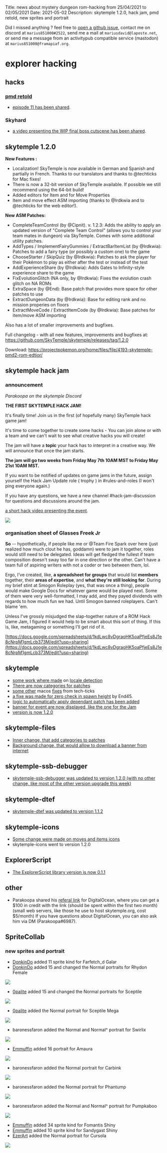 Title: news about mystery dungeon rom-hacking from 25/04/2021 to 02/05/2021
Date: 2021-05-02
Description: skytemple 1.2.0, hack jam, pmd retold, new sprites and portrait

Did I missed anything ? feel free to [open a github issue](https://github.com/marius851000/pmd_hack_weekly/issues), contact me on discord at ``marius851000#2522``, send me a mail at ``mariusdavid@laposte.net``, or send me a message from an activitypub compatible service (mastodon) at ``marius851000@framapiaf.org``.

# explorer hacking
## hacks
### [pmd retold](https://hacks.skytemple.org/h/retold)
- [episode 11 has been shared](https://www.youtube.com/watch?v=i9wzMgus1FM).

### Skyhard
- [a video presenting the WIP final boss cutscene has been shared](https://www.twitch.tv/videos/1000866636).

## skytemple 1.2.0
**New Features :**
- Localization! SkyTemple is now available in German and Spanish and partially in French. Thanks to our translators and thanks to @techticks for Mac fixes!
- There is now a 32-bit version of SkyTemple available. If possible we still recommend using the 64-bit build!
- Added editors for Item and for Move Properties
- Item and move effect ASM importing (thanks to @Irdkwia and to @techticks for the web editor!).

**New ASM Patches:**
- CompleteTeamControl (by @Cipnit). v. 1.2.3: Adds the ability to apply an updated version of "Complete Team Control" (allows you to control your team mates in dungeon) via SkyTemple. Comes with some additional utility patches.
- AddTypes / ImplementFairyGummies / ExtractBarItemList (by @Irdkwia): Patches to add a fairy type (or possibly a custom one) to the game
- ChooseStarter / SkipQuiz (by @Irdkwia): Patches to ask the player for their Pokémon to play as either after the test or instead of the test
- AddExperienceShare (by @Irdkwia): Adds Gates to Infinity-style experience share to the game
- FixEvolutionGlitch (NA only, by @Irdkwia): Fixes the evolution crash glitch on NA ROMs
- ExtraSpace (by @End): Base patch that provides more space for other patches to use
- ExtractDungeonData (by @Irdkwia): Base for editing rank and no mission properies on floors
- ExtractMoveCode / ExtractItemCode (by @Irdkwia): Base patches for item/move ASM importing

Also has a lot of smaller improvements and bugfixes.

Full changelog - with all new features, improvements and bugfixes at:
https://github.com/SkyTemple/skytemple/releases/tag/1.2.0

Download:
https://projectpokemon.org/home/files/file/4193-skytemple-pmd2-rom-edtior/

## skytemple hack jam
### announcement
*Parakoopa on the skytemple Discord*

**THE FIRST SKYTEMPLE HACK JAM!**

It's finally time! Join us in the first (of hopefully many) SkyTemple hack game jam!

It's time to come together to create some hacks - You can join alone or with a team and we can't wait to see what creative hacks you will create!

The jam will have a **topic** your hack has to interpret in a creative way. We will announce that once the jam starts.

**The jam will go two weeks from Friday May 7th 10AM MST to Friday May 21st 10AM MST.**

If you want to be notified of updates on game jams in the future, assign yourself the Hack Jam Update role ( trophy ) in #rules-and-roles  (I won't ping everyone again.)

If you have any questions, we have a new channel #hack-jam-discussion for questions and discussions around the jam.

[a short hack video presenting the event](https://www.youtube.com/watch?v=7ORr-DbBpVs).

![](./images/10-banner.png)

### organisation sheet of Glasses Freek Jr

**So** -- hypothetically, if people like me or @Team Fire Spark over here (just realized how much clout he has, goddamn) were to jam it together, roles would still need to be delegated. Ideas will get fledged the fullest if team composition doesn't sway too far in one direction or the other. Can't have a team full of aspiring writers with not a coder or two between them, lol.

Ergo, I've created, like, **a spreadsheet for groups** that would list **members** together, their **areas of expertise**, and **what they're still looking for**. During my brief stint at Smogon Roleplay (yes, that was once a thing), people would make Google Docs for whatever game would be played next. Some of them were very well-formatted, I may add, and they payed dividends with regards to how much fun we had. Until Smogon banned roleplayers. Can't blame 'em.

Unless I've grossly misjudged the slap-together nature of a ROM Hack Game Jam, I figured it would help to be smart about this sort of thing. If this is, like, metagaming or something I'll get rid of it.

[https://docs.google.com/spreadsheets/d/1kdLwc8vDgraoHK5oaPfjeEs8J1e8cNrpM1gmLcb373M/edit?usp=sharing](https://docs.google.com/spreadsheets/d/1kdLwc8vDgraoHK5oaPfjeEs8J1e8cNrpM1gmLcb373M/edit?usp=sharing)

## skytemple
- [some work where made](https://github.com/SkyTemple/skytemple/commit/1ba46b1e80af7e6a0eee50f24bf1800e32654f70) on [locale detection](https://github.com/SkyTemple/skytemple/pull/250)
- [There are now categories for patches](https://github.com/SkyTemple/skytemple/pull/251)
- [some other](https://github.com/SkyTemple/skytemple/pull/252) macos [fixes](https://github.com/SkyTemple/skytemple/pull/253) from tech-ticks
- [a fixe was made for zero check in spawn height](https://github.com/SkyTemple/skytemple/pull/255) by End45.
- [logic to automatically apply dependant patch has been added](https://github.com/SkyTemple/skytemple/commit/18b3cf16137667290dcef20e530bfc13a0166c3c)
- [banner for event are now displayed, like the one for the Jam](https://github.com/SkyTemple/skytemple/commit/40601db8013e113843c59cffb3e610624c41f88c)
- [version is now 1.2.0](https://github.com/SkyTemple/skytemple/commit/4b4199a36e6bd8d54df69c558b6709eda73a3435)


## skytemple-files
- [Inner change, that add categories to patches](https://github.com/SkyTemple/skytemple-files/pull/110)
- [Background change, that would allow to download a banner from internet](https://github.com/SkyTemple/skytemple-files/commit/a950929974c109a14182d5cb999f65ae4918aa96)

## skytemple-ssb-debugger
- [skytemple-ssb-debugger was updated to version 1.2.0 (with no other change, like most of the other version upgrade this week)](https://github.com/SkyTemple/skytemple-ssb-debugger/commit/39729d6626ae1d8f2125069b9bcea078aa35725a)

## skytemple-dtef
- [skytemple-dtef was updated to version 1.1.2](https://github.com/SkyTemple/skytemple-dtef/commit/0a1c21eefc733116b91687ffb80bdc3e85e52514)

## skytemple-icons
- [Some change were made on moves and items icons](https://github.com/SkyTemple/skytemple-icons/commit/c7093d541f179b54f17ff1db7dfad0de21389ca3)
- skytemple-icons went to version 1.2.0

## ExplorerScript
- [The ExplorerScript library version is now 0.1.1](https://github.com/SkyTemple/ExplorerScript/commit/48d260fe363b3e5cf5cab2e9371199324dadb5a4)


## other
- Parakoopa shared his [referal link](https://m.do.co/c/1bff6d6dff1a) for DigitalOcean, where you can get a $100 in credit with the link (should be spent within the first two month) (small web servers, like those he use to host skytemple.org, cost $5/month)
If you have questions about DigitalOcean, you can also ask him via DM (Parakoopa#6987).


## SpriteCollab
### new sprites and portrait
- [DonkinDo](https://twitter.com/DonkinDo) added 11 sprite kind for Farfetch_d Galar
- [DonkinDo](https://twitter.com/DonkinDo) added 15 and changed the Normal portraits for Rhydon   Female

![](./images/10-changes/0112-0000-0000-0002-0.png)
- [0palite](https://zeropalart.tumblr.com/) added 15 and changed the Normal portraits for Sceptile

![](./images/10-changes/0254-1.png)
- [0palite](https://zeropalart.tumblr.com/) added the Normal portrait for Sceptile Mega

![](./images/10-changes/0254-0001-2.png)
- baronessfaron added the Normal and Normal^ portrait for Swirlix

![](./images/10-changes/0684-3.png)
- [Emmuffin](https://twitter.com/Ernmuffin) added 16 portrait for Amaura

![](./images/10-changes/0698-4.png)
- baronessfaron added the Normal portrait for Carbink

![](./images/10-changes/0703-5.png)
- baronessfaron added the Normal portrait for Phantump

![](./images/10-changes/0708-6.png)
- baronessfaron added the Normal and Normal^ portrait for Pumpkaboo

![](./images/10-changes/0710-7.png)
- [Emmuffin](https://twitter.com/Ernmuffin) added 34 sprite kind for Fomantis  Shiny
- [Emmuffin](https://twitter.com/Ernmuffin) added 10 sprite kind for Sandygast  Shiny
- [EzerArt](https://twitter.com/EzerArt_) added the Normal portrait for Cursola

![](./images/10-changes/0864-8.png)